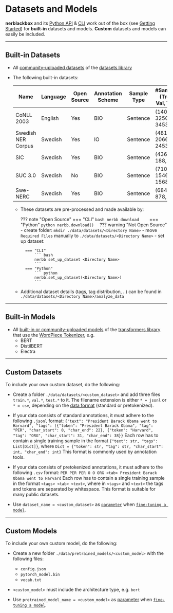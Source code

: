 # Datasets and Models

**nerblackbox** and its [Python API](../../python_api/overview) & [CLI](../../cli/cli)
work out of the box (see [Getting Started](../getting_started)) 
for **built-in** datasets and models.
**Custom** datasets and models can easily be included.

-----------
## Built-in Datasets 

- All [community-uploaded datasets](https://huggingface.co/datasets) of the [datasets library](https://huggingface.co/docs/datasets/)
- The following built-in datasets:

    | Name               | Language | Open Source | Annotation Scheme | Sample Type  | #Samples (Train, Val, Test) | Directory Name     | Required Files | Source |               
    |---                 |---       |---          |---                |---           |---                          |---                 |---             |---     |
    | CoNLL 2003         | English  | Yes         | BIO               | Sentence     | (14041, 3250, 3453)         | conll2003          | ---            | [Description](https://www.clips.uantwerpen.be/conll2003/ner/); [Data](https://github.com/patverga/torch-ner-nlp-from-scratch/tree/master/data/conll2003)   |
    | Swedish NER Corpus | Swedish  | Yes         |  IO               | Sentence     | (4819, 2066, 2453)          | swedish_ner_corpus | ---            | [Description+Data](https://github.com/klintan/swedish-ner-corpus)   |
    | SIC                | Swedish  | Yes         | BIO               | Sentence     | (436, 188, 268)             | sic                | ---            | [Description+Data](https://www.ling.su.se/english/nlp/corpora-and-resources/sic)   |
    | SUC 3.0            | Swedish  | No          | BIO               | Sentence     | (71046, 1546, 1568)         | suc                | `suc-*.conll`  | [Description](https://www.ling.su.se/english/nlp/corpora-and-resources/suc)   |
    | Swe-NERC           | Swedish  | Yes         | BIO               | Sentence     | (6841, 878, 891)            | swe_nerc           | ---            | [Description](https://gubox.app.box.com/v/SLTC-2020-paper-17); [Data](https://spraakbanken.gu.se/lb/resurser/swe-nerc/)   |

    - These datasets are pre-processed and made available by:

        ??? note "Open Source"
            === "CLI"
                ``` bash
                nerbb download    
                ```
            === "Python"
                ``` python
                nerbb.download()  
                ```
        ??? warning "Not Open Source"
            - create folder: `mkdir ./data/datasets/<Directory Name>`
            - move `Required Files` manually to `./data/datasets/<Directory Name>`
            - set up dataset:
                  
            === "CLI"
                ``` bash
                nerbb set_up_dataset <Directory Name>
                ```
            === "Python"
                ``` python
                nerbb.set_up_dataset(<Directory Name>)  
                ```
  
    - Additional dataset details (tags, tag distribution, ..) can be found in `./data/datasets/<Directory Name>/analyze_data`

-----------
## Built-in Models

- All [built-in or community-uploaded models](https://huggingface.co/models) of the [transformers library](https://huggingface.co/transformers/)
  that use the [WordPiece Tokenizer](https://huggingface.co/transformers/tokenizer_summary.html#wordpiece), e.g.
    - BERT
    - DistilBERT
    - Electra

-----------
## Custom Datasets

To include your own custom dataset, do the following:

- Create a folder ``./data/datasets/<custom_dataset>``
    and add three files ``train.*``, ``val.*``, ``test.*`` to it. 
    The filename extension is either ``* = jsonl`` or ``* = csv``, depending on the [data format](../../features/support_pretokenized) (standard or pretokenized).

- If your data consists of standard annotations, it must adhere to the following ``.jsonl`` format:
      ```
      {"text": "President Barack Obama went to Harvard", "tags": [{"token": "President Barack Obama", "tag": "PER", "char_start": 0, "char_end": 22}, {"token": "Harvard", "tag": "ORG", "char_start": 31, "char_end": 38}}
      ```
      Each row has to contain a single training sample in the format
      ``{"text": str, "tags": List[Dict]}``, where ``Dict = {"token": str, "tag": str, "char_start": int, "char_end": int}``
      This format is commonly used by annotation tools.
- If your data consists of pretokenized annotations, it must adhere to the following ``.csv`` format:
      ```
      PER PER PER O O ORG <tab> President Barack Obama went to Harvard
      ```
      Each row has to contain a single training sample in the format
      ``<tags> <tab> <text>``, where in ``<tags>`` and ``<text>`` the tags and tokens are separated by whitespace.
      This format is suitable for many public datasets. 

- Use ``dataset_name = <custom_dataset>`` as [`parameter`](../parameters/#1-dataset) 
    when [`fine-tuning a model`](../getting_started/#3-fine-tune-a-model).

<!---
TODO
Own custom datasets can also be created programmatically (like the :ref:`Built-in datasets <builtindatasets>`):
- (todo: revise the following)
- Create a new module ``./data/datasets/formatter/<custom_dataset>_formatter.py``
- Derive the class ``<NewDataset>Formatter`` from ``BaseFormatter`` and implement the abstract base methods
- (todo: additional instructions needed here)
--->

-----------
## Custom Models

To include your own custom model, do the following:

- Create a new folder ``./data/pretrained_models/<custom_model>`` with the following files:

    - ``config.json``
    - ``pytorch_model.bin``
    - ``vocab.txt``

- ``<custom_model>`` must include the architecture type, e.g. ``bert``

- Use ``pretrained_model_name = <custom_model>`` as [parameter](../parameters/#2-model)
    when [`fine-tuning a model`](../getting_started/#3-fine-tune-a-model).
